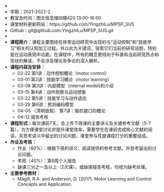 <!-- directives: [] -->
<div id="content">
  <ul>
    <li> </li>
    <li>学期：2021-2022-2</li>
    <li>教室及时间：图文信息楼四楼420 13:00-16:00</li>
    <li>课堂材料更新网站：https://github.com/YingzhiLu/MPSP_SUS</li>
    <li>Github：git@github.com:YingzhiLu/MPSP_SUS.git</li>
    <li></li>
    <li><b>课程简介：</b>课程主要围绕在体育运动研究中出现的与“运动控制”和“技能学习”相关的认知加工过程。并以此为关键词，探索它们当前的研究话题，特别是在运动表现中功能。在课程中，所有的概念更倾向于科普和当前研究热点和现状的解读，不会涉及理论及争论的深入解析。</li>
    <li><b>课程内容及安排：</b>
      <ul>
        <li>02-22 第1讲：动作控制概论（motor control）</li>
        <li>03-01 第2讲：技能学习概论（motor learning）</li>
        <li>03-08 第3讲：内部模型（internal model)的介绍</li>
        <li>03-15 第4讲：动作观察与运动想象</li>
        <li>03-22 第5讲：技能学习与动作适应</li>
        <li>03-29 第6讲：预测编码模型</li>
        <li>04-05 （清明放假） 第7讲：脑机接口的概论</li>
        <li>04-12 报告考核</li>
      </ul>
    </li>
    <li><b>课程形式：</b>每次课前7天，会上传下周课的主要讲义及关键参考文献（5-7篇），为方便课堂讨论并提升课堂效率，需要学生在课前完成核心文献的阅读，并思考讲义中留出的讨论问题。课堂参与性是课程打分的重要组成。</li>
    <li><b>作业及考核：</b>
      <ul>
        <li>作业（60%）：根据下周的讲义，阅读提供的参考文献，并思考留出的讨论问题。</li>
        <li>考核（40%）：第8周个人报告</li>
        <li>缺课三分之一及以上（2次课），或缺席报告考核，均视为缺考处理。</li>
      </ul>
    </li>
    <li><b>主要参考教材：</b>
      <ul>
        <li>Magill, R.A. and Anderson, D. (2017). Motor Learning and Control: Concepts and Application.</li>
      </ul>
    </li>
  </ul>
</div>

